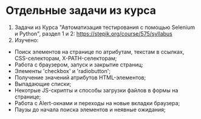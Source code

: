 # Отдельные задачи из курса
1. Задачи из Курса "Автоматизация тестирования с помощью Selenium и Python", раздел 1 и 2:
https://stepik.org/course/575/syllabus
2. Изучено:
  - Поиск элементов на странице по атрибутам, текстам в ссылках, CSS-селекторам, X-PATH-селекторам;
  - Работа с браузером, запуск и закрытие страниц;
  - Элементы 'checkbox' и 'radiobutton';
  - Получение значений атрибутов HTML-элементов;
  - Выпадающие списки;
  - Некотрые JS-скрипты и способы загрузки файлов в формы на странице;
  - Работа с Alert-окнами и переходы на новые вкладки браузера;
  - Паузы до начала поиска элементов и неявные ожидания;
  

